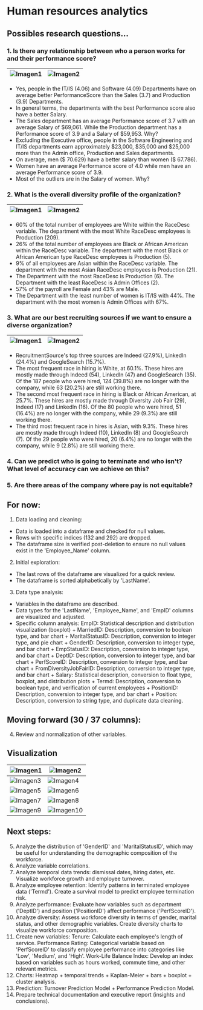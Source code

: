 # Human resources analytics

## Possibles research questions...

### 1. Is there any relationship between who a person works for and their performance score?

|![Imagen1](https://github.com/sdforero/Human-resources-analytics/blob/main/Variable_Salary_vs_PerformanceScore_by_Department.png)|![Imagen2](https://github.com/sdforero/Human-resources-analytics/blob/main/Variable_Salary_vs_PerformanceScore_by_Sex.png)
|----|----|

- Yes, people in the IT/IS (4.06) and Software (4.09) Departments have on average better PerformanceScore than the Sales (3.7) and Production (3.9) Departments.
- In general terms, the departments with the best Performance score also have a better Salary.
- The Sales department has an average Performance score of 3.7 with an average Salary of $69,061. While the Production department has a Performance score of 3.9 and a Salary of $59,953. Why?
- Excluding the Executive office, people in the Software Engineering and IT/IS departments earn approximately $23,000, $35,000 and $25,000 more than the Admin office, Production and Sales departments.
- On average, men ($ 70.629) have a better salary than women ($ 67.786).
- Women have an average Performance score of 4.0 while men have an average Performance score of 3.9.
- Most of the outliers are in the Salary of women. Why?

### 2. What is the overall diversity profile of the organization?

|![Imagen1](https://github.com/sdforero/Human-resources-analytics/blob/main/Variable_Department_vs_RaceDesc.png)|![Imagen2](https://github.com/sdforero/Human-resources-analytics/blob/main/Variable_Sex_vs_Department.png)
|----|----|

- 60% of the total number of employees are White within the RaceDesc variable. The department with the most White RaceDesc employees is Production (209).
- 26% of the total number of employees are Black or African American within the RaceDesc variable. The department with the most Black or African American type RaceDesc employees is Production (5).
- 9% of all employees are Asian within the RaceDesc variable. The department with the most Asian RaceDesc employees is Production (21).
- The Department with the most RaceDesc is Production (6). The Department with the least RaceDesc is Admin Offices (2).
- 57% of the payroll are Female and 43% are Male.
- The Department with the least number of women is IT/IS with 44%. The department with the most women is Admin Offices with 67%.

### 3. What are our best recruiting sources if we want to ensure a diverse organization?

|![Imagen1](https://github.com/sdforero/Human-resources-analytics/blob/main/Variable_racedesc_recruitmentsource_terminated_heatmap.png)|![Imagen2]()
|----|----|

- RecruitmentSource's top three sources are Indeed (27.9%), LinkedIn (24.4%) and GoogleSearch (15.7%).
- The most frequent race in hiring is White, at 60.1%. These hires are mostly made through Indeed (54), LinkedIn (47) and GoogleSearch (35). Of the 187 people who were hired, 124 (39.8%) are no longer with the company, while 63 (20.2%) are still working there.
- The second most frequent race in hiring is Black or African American, at 25.7%. These hires are mostly made through Diversity Job Fair (29), Indeed (17) and LinkedIn (16). Of the 80 people who were hired, 51 (16.4%) are no longer with the company, while 29 (9.3%) are still working there.
- The third most frequent race in hires is Asian, with 9.3%. These hires are mostly made through Indeed (10), LinkedIn (8) and GoogleSearch (7). Of the 29 people who were hired, 20 (6.4%) are no longer with the company, while 9 (2.8%) are still working there.

### 4. Can we predict who is going to terminate and who isn't? What level of accuracy can we achieve on this?
### 5. Are there areas of the company where pay is not equitable?

## For now:

1. Data loading and cleaning:
- Data is loaded into a dataframe and checked for null values.
- Rows with specific indices (132 and 292) are dropped.
- The dataframe size is verified post-deletion to ensure no null values exist in the 'Employee_Name' column.

2. Initial exploration:
- The last rows of the dataframe are visualized for a quick review.
- The dataframe is sorted alphabetically by 'LastName'.

3. Data type analysis:
- Variables in the dataframe are described.
- Data types for the 'LastName', 'Employee_Name', and 'EmpID' columns are visualized and adjusted.
- Specific column analysis: EmpID: Statistical description and distribution visualization (boxplot) + MarriedID: Description, conversion to boolean type, and bar chart + MaritalStatusID: Description, conversion to integer type, and pie chart + GenderID: Description, conversion to integer type, and bar chart + EmpStatusID: Description, conversion to integer type, and bar chart + DeptID: Description, conversion to integer type, and bar chart + PerfScoreID: Description, conversion to integer type, and bar chart + FromDiversityJobFairID: Description, conversion to integer type, and bar chart + Salary: Statistical description, conversion to float type, boxplot, and distribution plots + Termd: Description, conversion to boolean type, and verification of current employees + PositionID: Description, conversion to integer type, and bar chart + Position: Description, conversion to string type, and duplicate data cleaning.

## Moving forward (30 / 37 columns):
4. Review and normalization of other variables.

## Visualization 

|![Imagen1](https://github.com/sdforero/Human-resources-analytics/blob/main/Variable_Department_Terminated0_bar.png)|![Imagen2](https://github.com/sdforero/Human-resources-analytics/blob/main/Variable_TermReason_wordcloud.png)
|----|----|
|![Imagen3](https://github.com/sdforero/Human-resources-analytics/blob/main/Variable_dateofhire_line.png)|![Imagen4](https://github.com/sdforero/Human-resources-analytics/blob/main/Variable_dateofhire_month_bar.png)
|![Imagen5](https://github.com/sdforero/Human-resources-analytics/blob/main/Variable_dob_distribution_boxplot.png)|![Imagen6](https://github.com/sdforero/Human-resources-analytics/blob/main/Variable_recruitmentsource_actives_nonactives.png)
|![Imagen7](https://github.com/sdforero/Human-resources-analytics/blob/main/Variable_salary_distribution_boxplot.png)|![Imagen8](https://github.com/sdforero/Human-resources-analytics/blob/main/Variable_duration_department_bar.png)
|![Imagen9](https://github.com/sdforero/Human-resources-analytics/blob/main/Variable_turnoverrate_monthly_line.png)|![Imagen10]()

## Next steps:

5. Analyze the distribution of 'GenderID' and 'MaritalStatusID', which may be useful for understanding the demographic composition of the workforce.
6. Analyze variable correlations.
7. Analyze temporal data trends: dismissal dates, hiring dates, etc. Visualize workforce growth and employee turnover.
8. Analyze employee retention: Identify patterns in terminated employee data ('Termd'). Create a survival model to predict employee termination risk.
9. Analyze performance: Evaluate how variables such as department ('DeptID') and position ('PositionID') affect performance ('PerfScoreID').
10. Analyze diversity: Assess workforce diversity in terms of gender, marital status, and other demographic variables. Create diversity charts to visualize workforce composition.
11. Create new variables: Tenure: Calculate each employee's length of service. Performance Rating: Categorical variable based on 'PerfScoreID' to classify employee performance into categories like 'Low', 'Medium', and 'High'. Work-Life Balance Index: Develop an index based on variables such as hours worked, commute time, and other relevant metrics.
12. Charts: Heatmap + temporal trends + Kaplan-Meier + bars + boxplot + cluster analysis.
13. Prediction: Turnover Prediction Model + Performance Prediction Model.
14. Prepare technical documentation and executive report (insights and conclusions).
